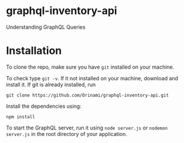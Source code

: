 # graphql-inventory-api
Understanding GraphQL Queries


# Installation
To clone the repo, make sure you have `git` installed on your machine. 

To check type `git -v`. If it not installed on your machine, download and install it. If git is already installed, run

``` 
git clone https://github.com/Orinami/graphql-inventory-api.git
```
Install the dependencies using:

``` 
npm install
```

To start the GraphQL server, run it using `node server.js` or `nodemon server.js` in the root directory of your application.